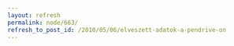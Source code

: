 ```yaml
---
layout: refresh
permalink: node/663/
refresh_to_post_id: /2010/05/06/elveszett-adatok-a-pendrive-on
---
```

